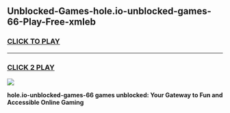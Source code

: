 
## Unblocked-Games-hole.io-unblocked-games-66-Play-Free-xmleb
<h3>
<a href="https://premium76.site?title=hole.io-unblocked-games-66&ref=15A">CLICK TO PLAY</a></h3>
<hr>

<h3>
<a href="https://premium76.site?title=hole.io-unblocked-games-66&ref=15A">CLICK 2 PLAY</a>
  
</h3>

<a href="https://premium76.site?title=hole.io-unblocked-games-66&ref=15A"><img src="https://clearcache.store/games.png"></a>


**hole.io-unblocked-games-66 games unblocked: Your Gateway to Fun and Accessible Online Gaming**
